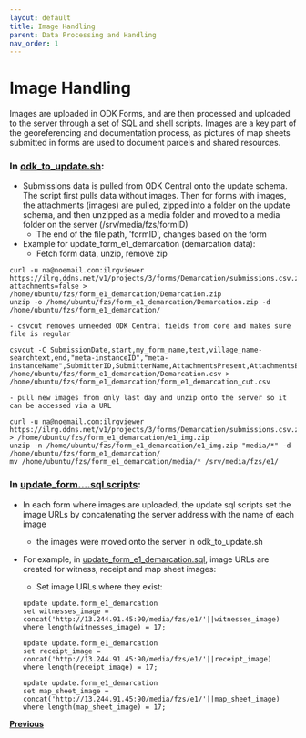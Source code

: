 ```yaml
---
layout: default
title: Image Handling
parent: Data Processing and Handling
nav_order: 1
---
```


# Image Handling
Images are uploaded in ODK Forms, and are then processed and uploaded to the server through a set of SQL and shell scripts. Images are a key part of the georeferencing and documentation process, as pictures of map sheets submitted in forms are used to document parcels and shared resources.

### In [odk_to_update.sh](../General_Assets/odk_to_update.sh):
- Submissions data is pulled from ODK Central onto the update schema. The script first pulls data without images. Then for forms with images, the attachments (images) are pulled, zipped into a folder on the update schema, and then unzipped as a media folder and moved to a media folder on the server (/srv/media/fzs/formID)
    - The end of the file path, 'formID', changes based on the form
- Example for update_form_e1_demarcation (demarcation data):
    - Fetch form data, unzip, remove zip
```
curl -u na@noemail.com:ilrgviewer https://ilrg.ddns.net/v1/projects/3/forms/Demarcation/submissions.csv.zip?attachments=false > /home/ubuntu/fzs/form_e1_demarcation/Demarcation.zip
unzip -o /home/ubuntu/fzs/form_e1_demarcation/Demarcation.zip -d /home/ubuntu/fzs/form_e1_demarcation/
```
    - csvcut removes unneeded ODK Central fields from core and makes sure file is regular
```
csvcut -C SubmissionDate,start,my_form_name,text,village_name-searchtext,end,"meta-instanceID","meta-instanceName",SubmitterID,SubmitterName,AttachmentsPresent,AttachmentsExpected,Status,DeviceID,Edits /home/ubuntu/fzs/form_e1_demarcation/Demarcation.csv > /home/ubuntu/fzs/form_e1_demarcation/form_e1_demarcation_cut.csv
```
    - pull new images from only last day and unzip onto the server so it can be accessed via a URL
```
curl -u na@noemail.com:ilrgviewer https://ilrg.ddns.net/v1/projects/3/forms/Demarcation/submissions.csv.zip? > /home/ubuntu/fzs/form_e1_demarcation/e1_img.zip
unzip -n /home/ubuntu/fzs/form_e1_demarcation/e1_img.zip "media/*" -d /home/ubuntu/fzs/form_e1_demarcation/
mv /home/ubuntu/fzs/form_e1_demarcation/media/* /srv/media/fzs/e1/
```

### In [update_form....sql scripts](../General_Assets/updateSQLScripts):
- In each form where images are uploaded, the update sql scripts set the image URLs by concatenating the server address with the name of each image
    - the images were moved onto the server in odk_to_update.sh
- For example, in [update_form_e1_demarcation.sql](../General_Assets/updateSQLScripts/update_form_e1_demarcation), image URLs are created for witness, receipt and map sheet images:
    - Set image URLs where they exist:

    ```
    update update.form_e1_demarcation
    set witnesses_image = concat('http://13.244.91.45:90/media/fzs/e1/'||witnesses_image)
    where length(witnesses_image) = 17;

    update update.form_e1_demarcation
    set receipt_image = concat('http://13.244.91.45:90/media/fzs/e1/'||receipt_image)
    where length(receipt_image) = 17;

    update update.form_e1_demarcation
    set map_sheet_image = concat('http://13.244.91.45:90/media/fzs/e1/'||map_sheet_image)
    where length(map_sheet_image) = 17;
    ```
**[Previous](Data_Processing.html)**

